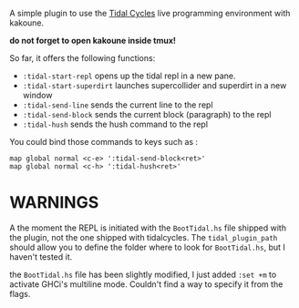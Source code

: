 A simple plugin to use the [Tidal Cycles](https://tidalcycles.org/) live programming environment with kakoune.

**do not forget to open kakoune inside tmux!**

So far, it offers the following functions:

- `:tidal-start-repl` opens up the tidal repl in a new pane.
- `:tidal-start-superdirt` launches supercollider and superdirt in a new window
- `:tidal-send-line` sends the current line to the repl
- `:tidal-send-block` sends the current block (paragraph) to the repl
- `:tidal-hush` sends the hush command to the repl

You could bind those commands to keys such as :

```
map global normal <c-e> ':tidal-send-block<ret>'
map global normal <c-h> ':tidal-hush<ret>'
```

# WARNINGS

A the moment the REPL is initiated with the `BootTidal.hs` file shipped with the plugin, not the one shipped with tidalcycles. The `tidal_plugin_path` should allow you to define the folder where to look for `BootTidal.hs`, but I haven't tested it.

the `BootTidal.hs` file has been slightly modified, I just added `:set +m` to activate GHCi's multiline mode. Couldn't find a way to specify it from the flags.
